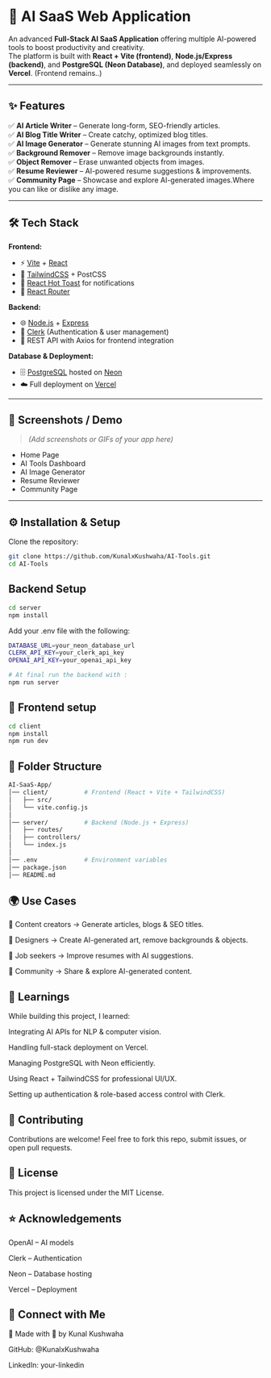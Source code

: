 # 🚀 AI SaaS Web Application  

An advanced **Full-Stack AI SaaS Application** offering multiple AI-powered tools to boost productivity and creativity.  
The platform is built with **React + Vite (frontend)**, **Node.js/Express (backend)**, and **PostgreSQL (Neon Database)**, and deployed seamlessly on **Vercel**.  (Frontend remains..)

---

## ✨ Features  

✅ **AI Article Writer** – Generate long-form, SEO-friendly articles.  
✅ **AI Blog Title Writer** – Create catchy, optimized blog titles.  
✅ **AI Image Generator** – Generate stunning AI images from text prompts.  
✅ **Background Remover** – Remove image backgrounds instantly.  
✅ **Object Remover** – Erase unwanted objects from images.  
✅ **Resume Reviewer** – AI-powered resume suggestions & improvements.  
✅ **Community Page** – Showcase and explore AI-generated images.Where you can like or dislike any image.

---

## 🛠️ Tech Stack  

**Frontend:**  
- ⚡ [Vite](https://vitejs.dev/) + [React](https://react.dev/)  
- 🎨 [TailwindCSS](https://tailwindcss.com/) + PostCSS  
- 🔔 [React Hot Toast](https://react-hot-toast.com/) for notifications  
- 🔗 [React Router](https://reactrouter.com/)  

**Backend:**  
- 🌐 [Node.js](https://nodejs.org/) + [Express](https://expressjs.com/)  
- 🔑 [Clerk](https://clerk.dev/) (Authentication & user management)  
- 📡 REST API with Axios for frontend integration  

**Database & Deployment:**  
- 🗄️ [PostgreSQL](https://www.postgresql.org/) hosted on [Neon](https://neon.tech/)  
- ☁️ Full deployment on [Vercel](https://vercel.com/)  

---

## 📸 Screenshots / Demo  

> _(Add screenshots or GIFs of your app here)_  

- Home Page  
- AI Tools Dashboard  
- AI Image Generator  
- Resume Reviewer  
- Community Page  

---

## ⚙️ Installation & Setup  

Clone the repository:  
```bash
git clone https://github.com/KunalxKushwaha/AI-Tools.git
cd AI-Tools
```
## Backend Setup
```bash
cd server
npm install
```
Add your .env file with the following:
```bash
DATABASE_URL=your_neon_database_url
CLERK_API_KEY=your_clerk_api_key
OPENAI_API_KEY=your_openai_api_key

# At final run the backend with :
npm run server
```
## 🔹 Frontend setup
```bash
cd client
npm install
npm run dev
```
## 📂 Folder Structure
```bash
AI-SaaS-App/
│── client/          # Frontend (React + Vite + TailwindCSS)
│   ├── src/
│   └── vite.config.js
│
│── server/          # Backend (Node.js + Express)
│   ├── routes/
│   ├── controllers/
│   └── index.js
│
│── .env             # Environment variables
│── package.json
│── README.md
```

## 🌍 Use Cases

📰 Content creators → Generate articles, blogs & SEO titles.

🎨 Designers → Create AI-generated art, remove backgrounds & objects.

💼 Job seekers → Improve resumes with AI suggestions.

👥 Community → Share & explore AI-generated content.

## 🧠 Learnings

While building this project, I learned:

Integrating AI APIs for NLP & computer vision.

Handling full-stack deployment on Vercel.

Managing PostgreSQL with Neon efficiently.

Using React + TailwindCSS for professional UI/UX.

Setting up authentication & role-based access control with Clerk.

## 🤝 Contributing

Contributions are welcome! Feel free to fork this repo, submit issues, or open pull requests.

## 📜 License

This project is licensed under the MIT License.

## ⭐ Acknowledgements

OpenAI
 – AI models

Clerk
 – Authentication

Neon
 – Database hosting

Vercel
 – Deployment

## 🔗 Connect with Me

👤 Made with 💖 by Kunal Kushwaha

GitHub: @KunalxKushwaha

LinkedIn: your-linkedin
